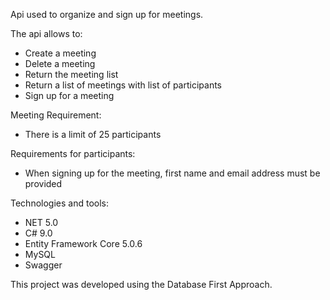 Api used to organize and sign up for meetings.

The api allows to:
- Create a meeting
- Delete a meeting
- Return the meeting list
- Return a list of meetings with list of participants
- Sign up for a meeting

Meeting Requirement:
- There is a limit of 25 participants
 
Requirements for participants:
- When signing up for the meeting, first name and email address must be provided

Technologies and tools:
- NET 5.0
- C# 9.0
- Entity Framework Core 5.0.6
- MySQL
- Swagger

This project was developed using the Database First Approach.
